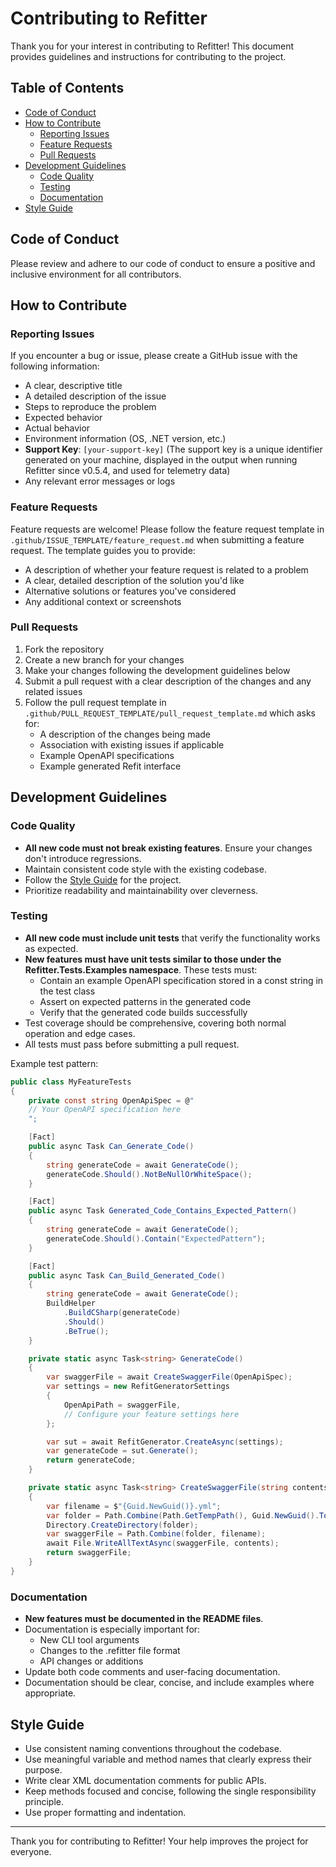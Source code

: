 # Contributing to Refitter

Thank you for your interest in contributing to Refitter! This document provides guidelines and instructions for contributing to the project.

## Table of Contents

- [Code of Conduct](#code-of-conduct)
- [How to Contribute](#how-to-contribute)
  - [Reporting Issues](#reporting-issues)
  - [Feature Requests](#feature-requests)
  - [Pull Requests](#pull-requests)
- [Development Guidelines](#development-guidelines)
  - [Code Quality](#code-quality)
  - [Testing](#testing)
  - [Documentation](#documentation)
- [Style Guide](#style-guide)

## Code of Conduct

Please review and adhere to our code of conduct to ensure a positive and inclusive environment for all contributors.

## How to Contribute

### Reporting Issues

If you encounter a bug or issue, please create a GitHub issue with the following information:
- A clear, descriptive title
- A detailed description of the issue
- Steps to reproduce the problem
- Expected behavior
- Actual behavior
- Environment information (OS, .NET version, etc.)
- **Support Key**: `[your-support-key]` (The support key is a unique identifier generated on your machine, displayed in the output when running Refitter since v0.5.4, and used for telemetry data)
- Any relevant error messages or logs

### Feature Requests

Feature requests are welcome! Please follow the feature request template in `.github/ISSUE_TEMPLATE/feature_request.md` when submitting a feature request. The template guides you to provide:

- A description of whether your feature request is related to a problem
- A clear, detailed description of the solution you'd like
- Alternative solutions or features you've considered
- Any additional context or screenshots

### Pull Requests

1. Fork the repository
2. Create a new branch for your changes
3. Make your changes following the development guidelines below
4. Submit a pull request with a clear description of the changes and any related issues
5. Follow the pull request template in `.github/PULL_REQUEST_TEMPLATE/pull_request_template.md` which asks for:
   - A description of the changes being made
   - Association with existing issues if applicable
   - Example OpenAPI specifications
   - Example generated Refit interface

## Development Guidelines

### Code Quality

- **All new code must not break existing features**. Ensure your changes don't introduce regressions.
- Maintain consistent code style with the existing codebase.
- Follow the [Style Guide](#style-guide) for the project.
- Prioritize readability and maintainability over cleverness.

### Testing

- **All new code must include unit tests** that verify the functionality works as expected.
- **New features must have unit tests similar to those under the Refitter.Tests.Examples namespace**. These tests must:
  - Contain an example OpenAPI specification stored in a const string in the test class
  - Assert on expected patterns in the generated code
  - Verify that the generated code builds successfully
- Test coverage should be comprehensive, covering both normal operation and edge cases.
- All tests must pass before submitting a pull request.

Example test pattern:

```csharp
public class MyFeatureTests
{
    private const string OpenApiSpec = @"
    // Your OpenAPI specification here
    ";

    [Fact]
    public async Task Can_Generate_Code()
    {
        string generateCode = await GenerateCode();
        generateCode.Should().NotBeNullOrWhiteSpace();
    }

    [Fact]
    public async Task Generated_Code_Contains_Expected_Pattern()
    {
        string generateCode = await GenerateCode();
        generateCode.Should().Contain("ExpectedPattern");
    }

    [Fact]
    public async Task Can_Build_Generated_Code()
    {
        string generateCode = await GenerateCode();
        BuildHelper
            .BuildCSharp(generateCode)
            .Should()
            .BeTrue();
    }

    private static async Task<string> GenerateCode()
    {
        var swaggerFile = await CreateSwaggerFile(OpenApiSpec);
        var settings = new RefitGeneratorSettings
        {
            OpenApiPath = swaggerFile,
            // Configure your feature settings here
        };

        var sut = await RefitGenerator.CreateAsync(settings);
        var generateCode = sut.Generate();
        return generateCode;
    }

    private static async Task<string> CreateSwaggerFile(string contents)
    {
        var filename = $"{Guid.NewGuid()}.yml";
        var folder = Path.Combine(Path.GetTempPath(), Guid.NewGuid().ToString());
        Directory.CreateDirectory(folder);
        var swaggerFile = Path.Combine(folder, filename);
        await File.WriteAllTextAsync(swaggerFile, contents);
        return swaggerFile;
    }
}
```

### Documentation

- **New features must be documented in the README files**.
- Documentation is especially important for:
  - New CLI tool arguments
  - Changes to the .refitter file format
  - API changes or additions
- Update both code comments and user-facing documentation.
- Documentation should be clear, concise, and include examples where appropriate.

## Style Guide

- Use consistent naming conventions throughout the codebase.
- Use meaningful variable and method names that clearly express their purpose.
- Write clear XML documentation comments for public APIs.
- Keep methods focused and concise, following the single responsibility principle.
- Use proper formatting and indentation.

---

Thank you for contributing to Refitter! Your help improves the project for everyone.